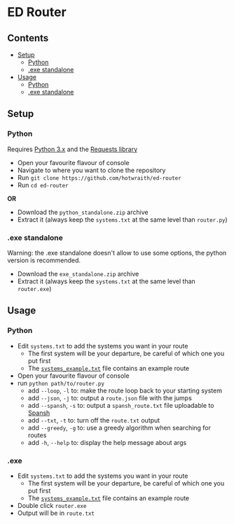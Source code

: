 # ED Router

## Contents

- [Setup](#setup)
    - [Python](#python)
    - [.exe standalone](#exe-standalone)
- [Usage](#usage)
    - [Python](#python1)
    - [.exe standalone](#exe)

## Setup
### Python 
Requires [Python 3.x](https://www.python.org/downloads/) and the [Requests library](https://requests.readthedocs.io/en/latest/)
- Open your favourite flavour of console
- Navigate to where you want to clone the repository
- Run `git clone https://github.com/hotwraith/ed-router`
- Run `cd ed-router`

**OR**

- Download the `python_standalone.zip` archive
- Extract it (always keep the `systems.txt` at the same level than `router.py`)

### .exe standalone

Warning: the .exe standalone doesn't allow to use some options, the python version is recommended.

- Download the `exe_standalone.zip` archive
- Extract it (always keep the `systems.txt` at the same level than `router.exe`)

## Usage

### Python

- Edit `systems.txt` to add the systems you want in your route
    - The first system will be your departure, be careful of which one you put first
    - The [`systems_example.txt`](https://github.com/hotwraith/ed-router/blob/main/systems_example.txt) file contains an example route
- Open your favourite flavour of console
- run `python path/to/router.py`
    - add `--loop`, `-l` to: make the route loop back to your starting system
    - add `--json`, `-j` to: output a `route.json` file with the jumps
    - add `--spansh`, `-s` to: output a `spansh_route.txt` file uploadable to [Spansh](https://spansh.co.uk/)
    - add `--txt`, `-t` to: turn off the `route.txt` output
    - add `--greedy`, `-g` to: use a greedy algorithm when searching for routes
    - add `-h`, `--help` to: display the help message about args

### .exe

- Edit `systems.txt` to add the systems you want in your route
    - The first system will be your departure, be careful of which one you put first
    - The [`systems_example.txt`](https://github.com/hotwraith/ed-router/blob/main/systems_example.txt) file contains an example route
- Double click `router.exe`
- Output will be in `route.txt`
